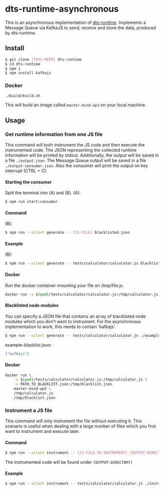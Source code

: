 # dts-runtime-asynchronous

This is an asynchronous implementation of [dts-runtime](https://github.com/proglang/run-time-information-gathering). Implements a Message Queue via KafkaJS to send, receive and store the data, produced by dts-runtime.

## Install

```bash
$ git clone [THIS-REPO] dts-runtime
$ cd dts-runtime
$ npm i
$ npm install kafkajs
```

### Docker

```bash
./build/build.sh
```

This will build an image called `master-mind-wp3` on your local machine.

## Usage

### Get runtime information from one JS file

This command will both instrument the JS code and then execute the instrumented code. The JSON representing the collected runtime information will be printed by stdout. Additionally, the output will be saved in a file `./output.json`. The Message Queue output will be saved in a file `./output-consumer.json`. Also the consumer will print the output on key interrupt (CTRL + C).

#### Starting the consumer

Split the terminal into (A) and (B).
(A):

```bash
$ npm run start:consumer
```

#### Command

(B):

```bash
$ npm run --silent generate -- [JS-FILE] blacklisted.json
```

#### Example

(B):

```bash
$ npm run --silent generate -- tests/calculator/calculator.js blacklisted.json
```

#### Docker

Run the docker container mounting your file on /tmp/file.js.

```bash
docker run -v $(pwd)/tests/calculator/calculator.js:/tmp/calculator.js master-mind-wp3 /tmp/calculator.js
```

#### Blacklisted node modules

You can specify a JSON file that contains an array of blacklisted node modules which you don't want to instrument. For the asynchronous implementation to work, this needs to contain 'kafkajs'.

```bash
$ npm run --silent generate -- tests/calculator/calculator.js ./example-blacklist.json
```

example-blacklist.json:

```json
["kafkajs"]
```

#### Docker

```bash
docker run \
	-v $(pwd)/tests/calculator/calculator.js:/tmp/calculator.js \
	-v PATH_TO_BLACKLIST.json:/tmp/blacklist.json
	master-mind-wp3 \
	/tmp/calculator.js
	/tmp/blacklist.json
```

### Instrument a JS file

This command will only instrument the file without executing it. This scenario is useful when dealing with a large number of files which you first want to instrument and execute later.

#### Command

```bash
$ npm run --silent instrument -- [JS-FILE-TO-INSTRUMENT] [OUTPUT-DIRECTORY]
```

The instrumented code will be found under `[OUTPUT-DIRECTORY]`

#### Example

```bash
$ npm run --silent instrument -- tests/calculator/calculator.js ./instrument
```
